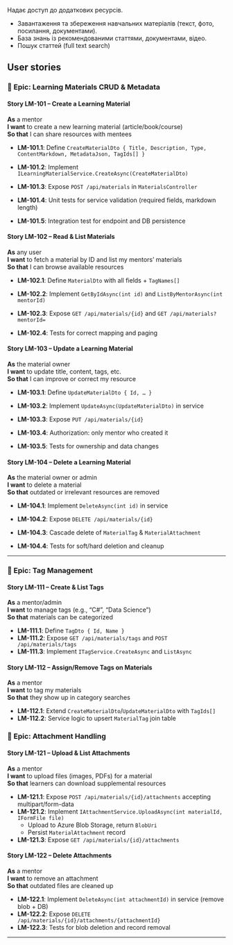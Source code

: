  Надає доступ до додаткових ресурсів.
- Завантаження та збереження навчальних матеріалів (текст, фото, посилання, документами).
- База знань із рекомендованими статтями, документами, відео.
- Пошук статтей (full text search)
## User stories

### 🎯 Epic: Learning Materials CRUD & Metadata

#### Story **LM-101** – Create a Learning Material

**As** a mentor  
**I want** to create a new learning material (article/book/course)  
**So that** I can share resources with mentees

- **LM-101.1**: Define `CreateMaterialDto { Title, Description, Type, ContentMarkdown, MetadataJson, TagIds[] }`
    
- **LM-101.2**: Implement `ILearningMaterialService.CreateAsync(CreateMaterialDto)`
    
- **LM-101.3**: Expose `POST /api/materials` in `MaterialsController`
    
- **LM-101.4**: Unit tests for service validation (required fields, markdown length)
    
- **LM-101.5**: Integration test for endpoint and DB persistence
    

#### Story **LM-102** – Read & List Materials

**As** any user  
**I want** to fetch a material by ID and list my mentors’ materials  
**So that** I can browse available resources

- **LM-102.1**: Define `MaterialDto` with all fields + `TagNames[]`
    
- **LM-102.2**: Implement `GetByIdAsync(int id)` and `ListByMentorAsync(int mentorId)`
    
- **LM-102.3**: Expose `GET /api/materials/{id}` and `GET /api/materials?mentorId=`
    
- **LM-102.4**: Tests for correct mapping and paging
    

#### Story **LM-103** – Update a Learning Material

**As** the material owner  
**I want** to update title, content, tags, etc.  
**So that** I can improve or correct my resource

- **LM-103.1**: Define `UpdateMaterialDto { Id, … }`
    
- **LM-103.2**: Implement `UpdateAsync(UpdateMaterialDto)` in service
    
- **LM-103.3**: Expose `PUT /api/materials/{id}`
    
- **LM-103.4**: Authorization: only mentor who created it
    
- **LM-103.5**: Tests for ownership and data changes
    

#### Story **LM-104** – Delete a Learning Material

**As** the material owner or admin  
**I want** to delete a material  
**So that** outdated or irrelevant resources are removed

- **LM-104.1**: Implement `DeleteAsync(int id)` in service
    
- **LM-104.2**: Expose `DELETE /api/materials/{id}`
    
- **LM-104.3**: Cascade delete of `MaterialTag` & `MaterialAttachment`
    
- **LM-104.4**: Tests for soft/hard deletion and cleanup
    

---

### 🎯 Epic: Tag Management

#### Story **LM-111** – Create & List Tags

**As** a mentor/admin  
**I want** to manage tags (e.g., “C#”, “Data Science”)  
**So that** materials can be categorized

- **LM-111.1**: Define `TagDto { Id, Name }`
- **LM-111.2**: Expose `GET /api/materials/tags` and `POST /api/materials/tags`
- **LM-111.3**: Implement `ITagService.CreateAsync` and `ListAsync`
#### Story **LM-112** – Assign/Remove Tags on Materials

**As** a mentor  
**I want** to tag my materials  
**So that** they show up in category searches

- **LM-112.1**: Extend `CreateMaterialDto`/`UpdateMaterialDto` with `TagIds[]`
- **LM-112.2**: Service logic to upsert `MaterialTag` join table

### 🎯 Epic: Attachment Handling

#### Story **LM-121** – Upload & List Attachments

**As** a mentor  
**I want** to upload files (images, PDFs) for a material  
**So that** learners can download supplemental resources
- **LM-121.1**: Expose `POST /api/materials/{id}/attachments` accepting multipart/form-data
- **LM-121.2**: Implement `IAttachmentService.UploadAsync(int materialId, IFormFile file)` 
    - Upload to Azure Blob Storage, return `BlobUri`        
    - Persist `MaterialAttachment` record
- **LM-121.3**: Expose `GET /api/materials/{id}/attachments`
#### Story **LM-122** – Delete Attachments

**As** a mentor  
**I want** to remove an attachment  
**So that** outdated files are cleaned up

- **LM-122.1**: Implement `DeleteAsync(int attachmentId)` in service (remove blob + DB)
- **LM-122.2**: Expose `DELETE /api/materials/{id}/attachments/{attachmentId}`
- **LM-122.3**: Tests for blob deletion and record removal

---

